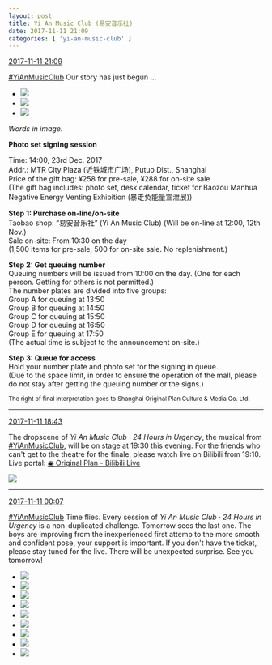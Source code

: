 ```yaml
---
layout: post
title: Yi An Music Club (易安音乐社)
date: 2017-11-11 21:09
categories: [ 'yi-an-music-club' ]
---
```


<div class="weibo-info">
  <a href="https://weibo.com/6094546964/FuDeudEyR">2017-11-11 21:09</a>
</div>

[#YiAnMusicClub](https://weibo.com/p/100808beae2e3e05b17b64f63ebedca39f19b2/super_index) Our story has just begun …

<!-- more -->

<ul class="weibo-pic-list-1">
  <li class="weibo-pic">
    <a href="https://wx1.sinaimg.cn/mw690/006Es64Agy1fleg7m305hj33402c0e82.jpg"><img src="https://wx1.sinaimg.cn/thumb150/006Es64Agy1fleg7m305hj33402c0e82.jpg" /></a>
  </li>
  <li class="weibo-pic">
    <a href="https://wx4.sinaimg.cn/mw690/006Es64Agy1fleg7j778wj31ww2j37wh.jpg"><img src="https://wx4.sinaimg.cn/thumb150/006Es64Agy1fleg7j778wj31ww2j37wh.jpg" /></a>
  </li>
  <li class="weibo-pic">
    <a href="https://wx3.sinaimg.cn/mw690/006Es64Agy1fleg7orxojj33402c01ky.jpg"><img src="https://wx3.sinaimg.cn/thumb150/006Es64Agy1fleg7orxojj33402c01ky.jpg" /></a>
  </li>
</ul>

*Words in image:*

**Photo set signing session**

Time: 14:00, 23rd Dec. 2017  
Addr.: MTR City Plaza (近铁城市广场), Putuo Dist., Shanghai  
Price of the gift bag: ¥258 for pre-sale, ¥288 for on-site sale  
(The gift bag includes: photo set, desk calendar, ticket for Baozou Manhua Negative Energy Venting Exhibition (暴走负能量宣泄展))

**Step 1: Purchase on-line/on-site**  
Taobao shop: “易安音乐社” (Yi An Music Club) (Will be on-line at 12:00, 12th Nov.)  
Sale on-site: From 10:30 on the day  
(1,500 items for pre-sale, 500 for on-site sale. No replenishment.)

**Step 2: Get queuing number**  
Queuing numbers will be issued from 10:00 on the day. (One for each person. Getting for others is not permitted.)  
The number plates are divided into five groups:  
Group A for queuing at 13:50  
Group B for queuing at 14:50  
Group C for queuing at 15:50  
Group D for queuing at 16:50  
Group E for queuing at 17:50  
(The actual time is subject to the announcement on-site.)

**Step 3: Queue for access**  
Hold your number plate and photo set for the signing in queue.  
(Due to the space limit, in order to ensure the operation of the mall, please do not stay after getting the queuing number or the signs.)

<small>The right of final interpretation goes to Shanghai Original Plan Culture & Media Co. Ltd.</small>

---

<div class="weibo-info">
  <a href="https://weibo.com/6094546964/FuChjm0Op">2017-11-11 18:43</a>
</div>

The dropscene of *Yi An Music Club · 24 Hours in Urgency*, the musical from [#YiAnMusicClub](https://weibo.com/p/100808beae2e3e05b17b64f63ebedca39f19b2/super_index), will be on stage at 19:30 this evening. For the friends who can't get to the theatre for the finale, please watch live on Bilibili from 19:10. Live portal: [◉ Original Plan - Bilibili Live](https://live.bilibili.com/3980290)

<a href="https://wx2.sinaimg.cn/mw690/006Es64Agy1flec2kdeasj32io1w01l2.jpg">
  <img class="weibo-pic-preview" src="https://wx2.sinaimg.cn/orj360/006Es64Agy1flec2kdeasj32io1w01l2.jpg" />
</a>

---

<div class="weibo-info">
  <a href="https://weibo.com/6094546964/FuuYycgP4">2017-11-11 00:07</a>
</div>

[#YiAnMusicClub](https://weibo.com/p/100808beae2e3e05b17b64f63ebedca39f19b2/super_index) Time flies. Every session of *Yi An Music Club · 24 Hours in Urgency* is a non-duplicated challenge. Tomorrow sees the last one. The boys are improving from the inexperienced first attemp to the more smooth and confident pose, your support is important. If you don't have the ticket, please stay tuned for the live. There will be unexpected surprise. See you tomorrow!

<ul class="weibo-pic-list-3">
  <li class="weibo-pic">
    <a href="https://wx2.sinaimg.cn/mw690/006Es64Agy1fldfg3dsv6j33vc2kwe82.jpg"><img src="https://wx2.sinaimg.cn/thumb150/006Es64Agy1fldfg3dsv6j33vc2kwe82.jpg" /></a>
  </li>
  <li class="weibo-pic">
    <a href="https://wx3.sinaimg.cn/mw690/006Es64Agy1fldffuo2gcj33vc2kwe82.jpg"><img src="https://wx3.sinaimg.cn/thumb150/006Es64Agy1fldffuo2gcj33vc2kwe82.jpg" /></a>
  </li>
  <li class="weibo-pic">
    <a href="https://wx1.sinaimg.cn/mw690/006Es64Agy1fldfg7rj6pj33vc2kwhdu.jpg"><img src="https://wx1.sinaimg.cn/thumb150/006Es64Agy1fldfg7rj6pj33vc2kwhdu.jpg" /></a>
  </li>
  <li class="weibo-pic">
    <a href="https://wx1.sinaimg.cn/mw690/006Es64Agy1fldffhjvzij33vc2kwb2a.jpg"><img src="https://wx1.sinaimg.cn/thumb150/006Es64Agy1fldffhjvzij33vc2kwb2a.jpg" /></a>
  </li>
  <li class="weibo-pic">
    <a href="https://wx1.sinaimg.cn/mw690/006Es64Agy1fldfgkld7yj33x82job2a.jpg"><img src="https://wx1.sinaimg.cn/thumb150/006Es64Agy1fldfgkld7yj33x82job2a.jpg" /></a>
  </li>
  <li class="weibo-pic">
    <a href="https://wx1.sinaimg.cn/mw690/006Es64Agy1fldfhb5yzpj33vc2kw1ky.jpg"><img src="https://wx1.sinaimg.cn/thumb150/006Es64Agy1fldfhb5yzpj33vc2kw1ky.jpg" /></a>
  </li>
  <li class="weibo-pic">
    <a href="https://wx3.sinaimg.cn/mw690/006Es64Agy1fldfgsgsrjj33vc2kw1ky.jpg"><img src="https://wx3.sinaimg.cn/thumb150/006Es64Agy1fldfgsgsrjj33vc2kw1ky.jpg" /></a>
  </li>
  <li class="weibo-pic">
    <a href="https://wx3.sinaimg.cn/mw690/006Es64Agy1fldffoli18j33vc2kwkjm.jpg"><img src="https://wx3.sinaimg.cn/thumb150/006Es64Agy1fldffoli18j33vc2kwkjm.jpg" /></a>
  </li>
  <li class="weibo-pic">
    <a href="https://wx2.sinaimg.cn/mw690/006Es64Agy1fldfgwn7cwj33vc2kvhdt.jpg"><img src="https://wx2.sinaimg.cn/thumb150/006Es64Agy1fldfgwn7cwj33vc2kvhdt.jpg" /></a>
  </li>
</ul>
